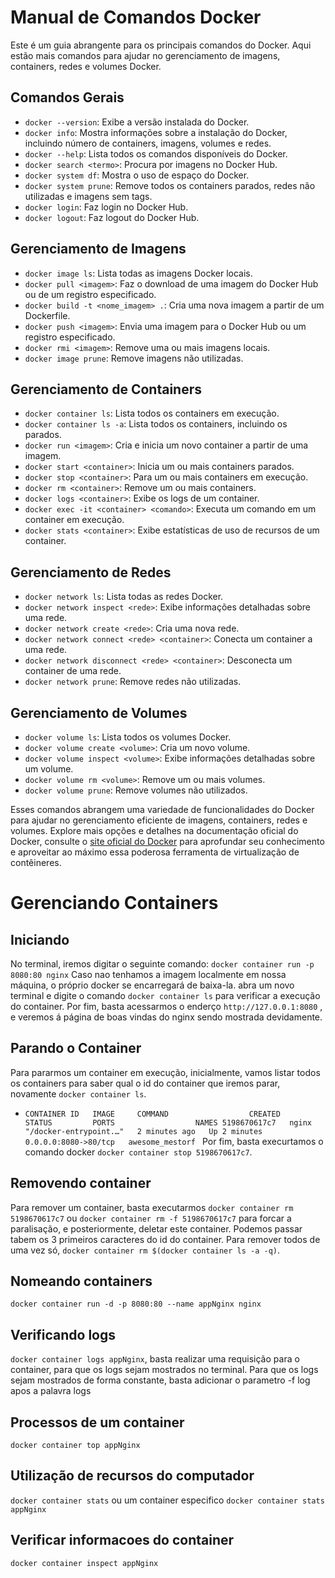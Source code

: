 # Manual de Comandos Docker

Este é um guia abrangente para os principais comandos do Docker. Aqui estão mais comandos para ajudar no gerenciamento de imagens, containers, redes e volumes Docker.

## Comandos Gerais

- `docker --version`: Exibe a versão instalada do Docker.
- `docker info`: Mostra informações sobre a instalação do Docker, incluindo número de containers, imagens, volumes e redes.
- `docker --help`: Lista todos os comandos disponíveis do Docker.
- `docker search <termo>`: Procura por imagens no Docker Hub.
- `docker system df`: Mostra o uso de espaço do Docker.
- `docker system prune`: Remove todos os containers parados, redes não utilizadas e imagens sem tags.
- `docker login`: Faz login no Docker Hub.
- `docker logout`: Faz logout do Docker Hub.

## Gerenciamento de Imagens

- `docker image ls`: Lista todas as imagens Docker locais.
- `docker pull <imagem>`: Faz o download de uma imagem do Docker Hub ou de um registro especificado.
- `docker build -t <nome_imagem> .`: Cria uma nova imagem a partir de um Dockerfile.
- `docker push <imagem>`: Envia uma imagem para o Docker Hub ou um registro especificado.
- `docker rmi <imagem>`: Remove uma ou mais imagens locais.
- `docker image prune`: Remove imagens não utilizadas.

## Gerenciamento de Containers

- `docker container ls`: Lista todos os containers em execução.
- `docker container ls -a`: Lista todos os containers, incluindo os parados.
- `docker run <imagem>`: Cria e inicia um novo container a partir de uma imagem.
- `docker start <container>`: Inicia um ou mais containers parados.
- `docker stop <container>`: Para um ou mais containers em execução.
- `docker rm <container>`: Remove um ou mais containers.
- `docker logs <container>`: Exibe os logs de um container.
- `docker exec -it <container> <comando>`: Executa um comando em um container em execução.
- `docker stats <container>`: Exibe estatísticas de uso de recursos de um container.

## Gerenciamento de Redes

- `docker network ls`: Lista todas as redes Docker.
- `docker network inspect <rede>`: Exibe informações detalhadas sobre uma rede.
- `docker network create <rede>`: Cria uma nova rede.
- `docker network connect <rede> <container>`: Conecta um container a uma rede.
- `docker network disconnect <rede> <container>`: Desconecta um container de uma rede.
- `docker network prune`: Remove redes não utilizadas.

## Gerenciamento de Volumes

- `docker volume ls`: Lista todos os volumes Docker.
- `docker volume create <volume>`: Cria um novo volume.
- `docker volume inspect <volume>`: Exibe informações detalhadas sobre um volume.
- `docker volume rm <volume>`: Remove um ou mais volumes.
- `docker volume prune`: Remove volumes não utilizados.

Esses comandos abrangem uma variedade de funcionalidades do Docker para ajudar no gerenciamento eficiente de imagens, containers, redes e volumes. 
Explore mais opções e detalhes na documentação oficial do Docker, consulte o [site oficial do Docker](https://docs.docker.com/) para aprofundar seu conhecimento e aproveitar ao máximo essa poderosa ferramenta de virtualização de contêineres.

# Gerenciando Containers

## Iniciando
No terminal, iremos digitar o seguinte comando:
`docker container run -p 8080:80 nginx`
Caso nao tenhamos a imagem localmente em nossa máquina, o próprio docker se encarregará de baixa-la. abra um novo terminal e digite o comando `docker container ls` para verificar a execução do container. 
Por fim, basta acessarmos o enderço `http://127.0.0.1:8080` , e veremos á página de boas vindas do nginx sendo mostrada devidamente.

## Parando o Container

Para pararmos um container em execução, inicialmente, vamos listar todos os containers para saber qual o id do container que iremos parar, novamente `docker container ls`.

* `CONTAINER ID   IMAGE     COMMAND                  CREATED         STATUS         PORTS                  NAMES
5198670617c7   nginx     "/docker-entrypoint.…"   2 minutes ago   Up 2 minutes   0.0.0.0:8080->80/tcp   awesome_mestorf
` 
Por fim, basta execurtamos o comando docker `docker container stop 5198670617c7`.

## Removendo container

Para remover um container, basta executarmos `docker container rm 5198670617c7` ou `docker container rm -f 5198670617c7` para forcar a paralisação, e posteriormente, deletar este container. 
Podemos passar tabem os 3 primeiros caracteres do id do container. Para remover todos de uma vez só, `docker container rm $(docker container ls -a -q)`.

## Nomeando containers

`docker container run -d -p 8080:80 --name appNginx nginx`

## Verificando logs

`docker container logs appNginx`, basta realizar uma requisição para o container, para que os logs sejam mostrados no terminal. 
Para que os logs sejam mostrados de forma constante, basta adicionar o parametro -f log apos a palavra logs

## Processos de um container

`docker container top appNginx`

## Utilização de recursos do computador

`docker container stats` ou um container especifico `docker container stats appNginx`

## Verificar informacoes do container

`docker container inspect appNginx`

